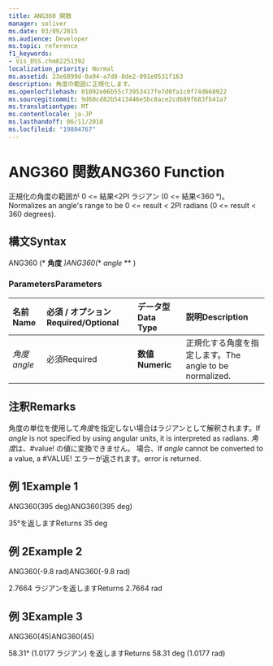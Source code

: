 ```yaml
---
title: ANG360 関数
manager: soliver
ms.date: 03/09/2015
ms.audience: Developer
ms.topic: reference
f1_keywords:
- Vis_DSS.chm82251392
localization_priority: Normal
ms.assetid: 23e6899d-0a94-a7d8-8de2-091e0531f163
description: 角度の範囲に正規化します。
ms.openlocfilehash: 01092e06b55c73953417fe7d0fa1c9f74d668922
ms.sourcegitcommit: 9d60cd82b5413446e5bc8ace2cd689f683fb41a7
ms.translationtype: MT
ms.contentlocale: ja-JP
ms.lasthandoff: 06/11/2018
ms.locfileid: "19804767"
---
```

# <a name="ang360-function"></a><span data-ttu-id="b6265-103">ANG360 関数</span><span class="sxs-lookup"><span data-stu-id="b6265-103">ANG360 Function</span></span>

<span data-ttu-id="b6265-104">正規化の角度の範囲が 0 \<= 結果\<2PI ラジアン (0 \<= 結果\<360 °)。</span><span class="sxs-lookup"><span data-stu-id="b6265-104">Normalizes an angle's range to be 0 \<= result \< 2PI radians (0 \<= result \< 360 degrees).</span></span>
  
## <a name="syntax"></a><span data-ttu-id="b6265-105">構文</span><span class="sxs-lookup"><span data-stu-id="b6265-105">Syntax</span></span>

<span data-ttu-id="b6265-106">ANG360 (* **角度** *)</span><span class="sxs-lookup"><span data-stu-id="b6265-106">ANG360(** *angle* ** )</span></span> 
  
### <a name="parameters"></a><span data-ttu-id="b6265-107">Parameters</span><span class="sxs-lookup"><span data-stu-id="b6265-107">Parameters</span></span>

|<span data-ttu-id="b6265-108">**名前**</span><span class="sxs-lookup"><span data-stu-id="b6265-108">**Name**</span></span>|<span data-ttu-id="b6265-109">**必須 / オプション**</span><span class="sxs-lookup"><span data-stu-id="b6265-109">**Required/Optional**</span></span>|<span data-ttu-id="b6265-110">**データ型**</span><span class="sxs-lookup"><span data-stu-id="b6265-110">**Data Type**</span></span>|<span data-ttu-id="b6265-111">**説明**</span><span class="sxs-lookup"><span data-stu-id="b6265-111">**Description**</span></span>|
|:-----|:-----|:-----|:-----|
| <span data-ttu-id="b6265-112">_角度_</span><span class="sxs-lookup"><span data-stu-id="b6265-112">_angle_</span></span> <br/> |<span data-ttu-id="b6265-113">必須</span><span class="sxs-lookup"><span data-stu-id="b6265-113">Required</span></span>  <br/> |<span data-ttu-id="b6265-114">**数値**</span><span class="sxs-lookup"><span data-stu-id="b6265-114">**Numeric**</span></span> <br/> |<span data-ttu-id="b6265-115">正規化する角度を指定します。</span><span class="sxs-lookup"><span data-stu-id="b6265-115">The angle to be normalized.</span></span>  <br/> |
   
## <a name="remarks"></a><span data-ttu-id="b6265-116">注釈</span><span class="sxs-lookup"><span data-stu-id="b6265-116">Remarks</span></span>

<span data-ttu-id="b6265-117">角度の単位を使用して*角度*を指定しない場合はラジアンとして解釈されます。</span><span class="sxs-lookup"><span data-stu-id="b6265-117">If  *angle*  is not specified by using angular units, it is interpreted as radians.</span></span> <span data-ttu-id="b6265-118">*角度*は、#value! の値に変換できません。 場合、</span><span class="sxs-lookup"><span data-stu-id="b6265-118">If  *angle*  cannot be converted to a value, a #VALUE!</span></span> <span data-ttu-id="b6265-119">エラーが返されます。</span><span class="sxs-lookup"><span data-stu-id="b6265-119">error is returned.</span></span> 
  
## <a name="example-1"></a><span data-ttu-id="b6265-120">例 1</span><span class="sxs-lookup"><span data-stu-id="b6265-120">Example 1</span></span>

<span data-ttu-id="b6265-121">ANG360(395 deg)</span><span class="sxs-lookup"><span data-stu-id="b6265-121">ANG360(395 deg)</span></span>
  
<span data-ttu-id="b6265-122">35°を返します</span><span class="sxs-lookup"><span data-stu-id="b6265-122">Returns 35 deg</span></span>
  
## <a name="example-2"></a><span data-ttu-id="b6265-123">例 2</span><span class="sxs-lookup"><span data-stu-id="b6265-123">Example 2</span></span>

<span data-ttu-id="b6265-124">ANG360(-9.8 rad)</span><span class="sxs-lookup"><span data-stu-id="b6265-124">ANG360(-9.8 rad)</span></span>
  
<span data-ttu-id="b6265-125">2.7664 ラジアンを返します</span><span class="sxs-lookup"><span data-stu-id="b6265-125">Returns 2.7664 rad</span></span>
  
## <a name="example-3"></a><span data-ttu-id="b6265-126">例 3</span><span class="sxs-lookup"><span data-stu-id="b6265-126">Example 3</span></span>

<span data-ttu-id="b6265-127">ANG360(45)</span><span class="sxs-lookup"><span data-stu-id="b6265-127">ANG360(45)</span></span>
  
<span data-ttu-id="b6265-128">58.31° (1.0177 ラジアン) を返します</span><span class="sxs-lookup"><span data-stu-id="b6265-128">Returns 58.31 deg (1.0177 rad)</span></span>
  

